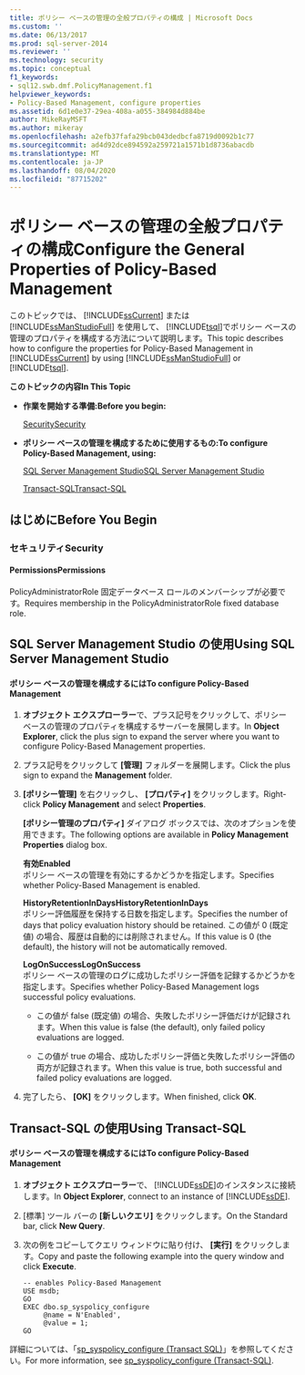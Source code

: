 ```yaml
---
title: ポリシー ベースの管理の全般プロパティの構成 | Microsoft Docs
ms.custom: ''
ms.date: 06/13/2017
ms.prod: sql-server-2014
ms.reviewer: ''
ms.technology: security
ms.topic: conceptual
f1_keywords:
- sql12.swb.dmf.PolicyManagement.f1
helpviewer_keywords:
- Policy-Based Management, configure properties
ms.assetid: 6d1e0e37-29ea-408a-a055-384984d884be
author: MikeRayMSFT
ms.author: mikeray
ms.openlocfilehash: a2efb37fafa29bcb043dedbcfa8719d0092b1c77
ms.sourcegitcommit: ad4d92dce894592a259721a1571b1d8736abacdb
ms.translationtype: MT
ms.contentlocale: ja-JP
ms.lasthandoff: 08/04/2020
ms.locfileid: "87715202"
---
```

# <a name="configure-the-general-properties-of-policy-based-management"></a><span data-ttu-id="e7183-102">ポリシー ベースの管理の全般プロパティの構成</span><span class="sxs-lookup"><span data-stu-id="e7183-102">Configure the General Properties of Policy-Based Management</span></span>
  <span data-ttu-id="e7183-103">このトピックでは、 [!INCLUDE[ssCurrent](../../includes/sscurrent-md.md)] または [!INCLUDE[ssManStudioFull](../../includes/ssmanstudiofull-md.md)] を使用して、 [!INCLUDE[tsql](../../includes/tsql-md.md)]でポリシー ベースの管理のプロパティを構成する方法について説明します。</span><span class="sxs-lookup"><span data-stu-id="e7183-103">This topic describes how to configure the properties for Policy-Based Management in [!INCLUDE[ssCurrent](../../includes/sscurrent-md.md)] by using [!INCLUDE[ssManStudioFull](../../includes/ssmanstudiofull-md.md)] or [!INCLUDE[tsql](../../includes/tsql-md.md)].</span></span>  
  
 <span data-ttu-id="e7183-104">**このトピックの内容**</span><span class="sxs-lookup"><span data-stu-id="e7183-104">**In This Topic**</span></span>  
  
-   <span data-ttu-id="e7183-105">**作業を開始する準備:**</span><span class="sxs-lookup"><span data-stu-id="e7183-105">**Before you begin:**</span></span>  
  
     [<span data-ttu-id="e7183-106">Security</span><span class="sxs-lookup"><span data-stu-id="e7183-106">Security</span></span>](#Security)  
  
-   <span data-ttu-id="e7183-107">**ポリシー ベースの管理を構成するために使用するもの:**</span><span class="sxs-lookup"><span data-stu-id="e7183-107">**To configure Policy-Based Management, using:**</span></span>  
  
     [<span data-ttu-id="e7183-108">SQL Server Management Studio</span><span class="sxs-lookup"><span data-stu-id="e7183-108">SQL Server Management Studio</span></span>](#SSMSProcedure)  
  
     [<span data-ttu-id="e7183-109">Transact-SQL</span><span class="sxs-lookup"><span data-stu-id="e7183-109">Transact-SQL</span></span>](#TsqlProcedure)  
  
##  <a name="before-you-begin"></a><a name="BeforeYouBegin"></a> <span data-ttu-id="e7183-110">はじめに</span><span class="sxs-lookup"><span data-stu-id="e7183-110">Before You Begin</span></span>  
  
###  <a name="security"></a><a name="Security"></a> <span data-ttu-id="e7183-111">セキュリティ</span><span class="sxs-lookup"><span data-stu-id="e7183-111">Security</span></span>  
  
####  <a name="permissions"></a><a name="Permissions"></a> <span data-ttu-id="e7183-112">Permissions</span><span class="sxs-lookup"><span data-stu-id="e7183-112">Permissions</span></span>  
 <span data-ttu-id="e7183-113">PolicyAdministratorRole 固定データベース ロールのメンバーシップが必要です。</span><span class="sxs-lookup"><span data-stu-id="e7183-113">Requires membership in the PolicyAdministratorRole fixed database role.</span></span>  
  
##  <a name="using-sql-server-management-studio"></a><a name="SSMSProcedure"></a> <span data-ttu-id="e7183-114">SQL Server Management Studio の使用</span><span class="sxs-lookup"><span data-stu-id="e7183-114">Using SQL Server Management Studio</span></span>  
  
#### <a name="to-configure-policy-based-management"></a><span data-ttu-id="e7183-115">ポリシー ベースの管理を構成するには</span><span class="sxs-lookup"><span data-stu-id="e7183-115">To configure Policy-Based Management</span></span>  
  
1.  <span data-ttu-id="e7183-116">**オブジェクト エクスプローラー**で、プラス記号をクリックして、ポリシー ベースの管理のプロパティを構成するサーバーを展開します。</span><span class="sxs-lookup"><span data-stu-id="e7183-116">In **Object Explorer**, click the plus sign to expand the server where you want to configure Policy-Based Management properties.</span></span>  
  
2.  <span data-ttu-id="e7183-117">プラス記号をクリックして **[管理]** フォルダーを展開します。</span><span class="sxs-lookup"><span data-stu-id="e7183-117">Click the plus sign to expand the **Management** folder.</span></span>  
  
3.  <span data-ttu-id="e7183-118">**[ポリシー管理]** を右クリックし、 **[プロパティ]** をクリックします。</span><span class="sxs-lookup"><span data-stu-id="e7183-118">Right-click **Policy Management** and select **Properties**.</span></span>  
  
     <span data-ttu-id="e7183-119">**[ポリシー管理のプロパティ]** ダイアログ ボックスでは、次のオプションを使用できます。</span><span class="sxs-lookup"><span data-stu-id="e7183-119">The following options are available in **Policy Management Properties** dialog box.</span></span>  
  
     <span data-ttu-id="e7183-120">**有効**</span><span class="sxs-lookup"><span data-stu-id="e7183-120">**Enabled**</span></span>  
     <span data-ttu-id="e7183-121">ポリシー ベースの管理を有効にするかどうかを指定します。</span><span class="sxs-lookup"><span data-stu-id="e7183-121">Specifies whether Policy-Based Management is enabled.</span></span>  
  
     <span data-ttu-id="e7183-122">**HistoryRetentionInDays**</span><span class="sxs-lookup"><span data-stu-id="e7183-122">**HistoryRetentionInDays**</span></span>  
     <span data-ttu-id="e7183-123">ポリシー評価履歴を保持する日数を指定します。</span><span class="sxs-lookup"><span data-stu-id="e7183-123">Specifies the number of days that policy evaluation history should be retained.</span></span> <span data-ttu-id="e7183-124">この値が 0 (既定値) の場合、履歴は自動的には削除されません。</span><span class="sxs-lookup"><span data-stu-id="e7183-124">If this value is 0 (the default), the history will not be automatically removed.</span></span>  
  
     <span data-ttu-id="e7183-125">**LogOnSuccess**</span><span class="sxs-lookup"><span data-stu-id="e7183-125">**LogOnSuccess**</span></span>  
     <span data-ttu-id="e7183-126">ポリシー ベースの管理のログに成功したポリシー評価を記録するかどうかを指定します。</span><span class="sxs-lookup"><span data-stu-id="e7183-126">Specifies whether Policy-Based Management logs successful policy evaluations.</span></span>  
  
    -   <span data-ttu-id="e7183-127">この値が false (既定値) の場合、失敗したポリシー評価だけが記録されます。</span><span class="sxs-lookup"><span data-stu-id="e7183-127">When this value is false (the default), only failed policy evaluations are logged.</span></span>  
  
    -   <span data-ttu-id="e7183-128">この値が true の場合、成功したポリシー評価と失敗したポリシー評価の両方が記録されます。</span><span class="sxs-lookup"><span data-stu-id="e7183-128">When this value is true, both successful and failed policy evaluations are logged.</span></span>  
  
4.  <span data-ttu-id="e7183-129">完了したら、 **[OK]** をクリックします。</span><span class="sxs-lookup"><span data-stu-id="e7183-129">When finished, click **OK**.</span></span>  
  
##  <a name="using-transact-sql"></a><a name="TsqlProcedure"></a> <span data-ttu-id="e7183-130">Transact-SQL の使用</span><span class="sxs-lookup"><span data-stu-id="e7183-130">Using Transact-SQL</span></span>  
  
#### <a name="to-configure-policy-based-management"></a><span data-ttu-id="e7183-131">ポリシー ベースの管理を構成するには</span><span class="sxs-lookup"><span data-stu-id="e7183-131">To configure Policy-Based Management</span></span>  
  
1.  <span data-ttu-id="e7183-132">**オブジェクト エクスプローラー**で、 [!INCLUDE[ssDE](../../includes/ssde-md.md)]のインスタンスに接続します。</span><span class="sxs-lookup"><span data-stu-id="e7183-132">In **Object Explorer**, connect to an instance of [!INCLUDE[ssDE](../../includes/ssde-md.md)].</span></span>  
  
2.  <span data-ttu-id="e7183-133">[標準] ツール バーの **[新しいクエリ]** をクリックします。</span><span class="sxs-lookup"><span data-stu-id="e7183-133">On the Standard bar, click **New Query**.</span></span>  
  
3.  <span data-ttu-id="e7183-134">次の例をコピーしてクエリ ウィンドウに貼り付け、 **[実行]** をクリックします。</span><span class="sxs-lookup"><span data-stu-id="e7183-134">Copy and paste the following example into the query window and click **Execute**.</span></span>  
  
    ```  
    -- enables Policy-Based Management   
    USE msdb;  
    GO  
    EXEC dbo.sp_syspolicy_configure   
         @name = N'Enabled',   
         @value = 1;  
    GO  
    ```  
  
 <span data-ttu-id="e7183-135">詳細については、「[sp_syspolicy_configure &#40;Transact SQL&#41;](/sql/relational-databases/system-stored-procedures/sp-syspolicy-configure-transact-sql)」を参照してください。</span><span class="sxs-lookup"><span data-stu-id="e7183-135">For more information, see [sp_syspolicy_configure &#40;Transact-SQL&#41;](/sql/relational-databases/system-stored-procedures/sp-syspolicy-configure-transact-sql).</span></span>  
  
  

